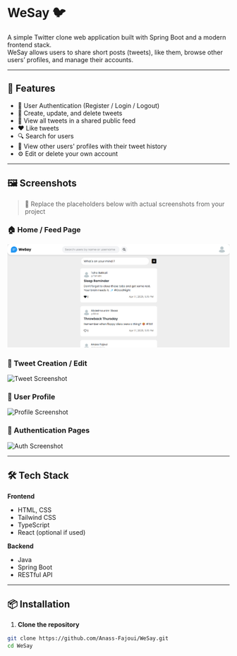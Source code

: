 # WeSay 🐦

A simple Twitter clone web application built with Spring Boot and a modern frontend stack.  
WeSay allows users to share short posts (tweets), like them, browse other users’ profiles, and manage their accounts.

---

## 🚀 Features

- 🔐 User Authentication (Register / Login / Logout)
- 📝 Create, update, and delete tweets
- 🧵 View all tweets in a shared public feed
- ❤️ Like tweets
- 🔍 Search for users
- 👤 View other users' profiles with their tweet history
- ⚙️ Edit or delete your own account

---

## 🖼️ Screenshots

> 📌 Replace the placeholders below with actual screenshots from your project

### 🏠 Home / Feed Page
![Feed Screenshot](./screenshots/feed.png)

### 📝 Tweet Creation / Edit
![Tweet Screenshot](./screenshots/tweet.png)

### 👤 User Profile
![Profile Screenshot](./screenshots/profile.png)

### 🔐 Authentication Pages
![Auth Screenshot](./screenshots/auth.png)

---

## 🛠️ Tech Stack

**Frontend**  
- HTML, CSS  
- Tailwind CSS  
- TypeScript  
- React (optional if used)

**Backend**  
- Java  
- Spring Boot  
- RESTful API

---

## 📦 Installation

1. **Clone the repository**
```bash
git clone https://github.com/Anass-Fajoui/WeSay.git
cd WeSay
